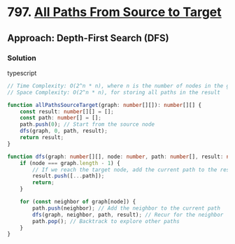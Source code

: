 # 797. [All Paths From Source to Target](https://leetcode.com/problems/all-paths-from-source-to-target/)

## Approach: Depth-First Search (DFS)

### Solution
typescript
```typescript
// Time Complexity: O(2^n * n), where n is the number of nodes in the graph
// Space Complexity: O(2^n * n), for storing all paths in the result

function allPathsSourceTarget(graph: number[][]): number[][] {
    const result: number[][] = [];
    const path: number[] = [];
    path.push(0); // Start from the source node
    dfs(graph, 0, path, result);
    return result;
}

function dfs(graph: number[][], node: number, path: number[], result: number[][]): void {
    if (node === graph.length - 1) {
        // If we reach the target node, add the current path to the result
        result.push([...path]);
        return;
    }

    for (const neighbor of graph[node]) {
        path.push(neighbor); // Add the neighbor to the current path
        dfs(graph, neighbor, path, result); // Recur for the neighbor
        path.pop(); // Backtrack to explore other paths
    }
}
```


